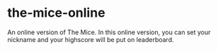 # the-mice-online
An online version of The Mice. In this online version, you can set your nickname and your highscore will be put on leaderboard.
